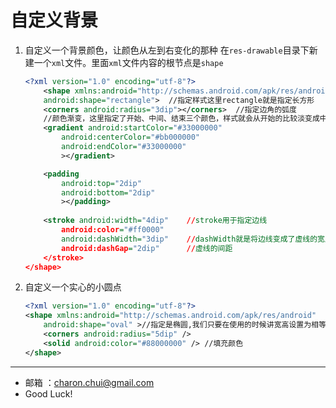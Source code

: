 自定义背景
===

1. 自定义一个背景颜色，让颜色从左到右变化的那种
    在`res-drawable`目录下新建一个`xml`文件。里面`xml`文件内容的根节点是`shape`
	```xml
    <?xml version="1.0" encoding="utf-8"?>
		<shape xmlns:android="http://schemas.android.com/apk/res/android" 
		android:shape="rectangle">  //指定样式这里rectangle就是指定长方形
		<corners android:radius="3dip"></corners>  //指定边角的弧度
		//颜色渐变，这里指定了开始、中间、结束三个颜色，样式就会从开始的比较淡变成中间的比较深，
		<gradient android:startColor="#33000000"
			android:centerColor="#bb000000"
			android:endColor="#33000000"
			></gradient>

		<padding                              
			android:top="2dip"
			android:bottom="2dip"
			></padding>
			
		<stroke android:width="4dip"    //stroke用于指定边线
			android:color="#ff0000"
			android:dashWidth="3dip"    //dashWidth就是将边线变成了虚线的宽度
			android:dashGap="2dip"      //虚线的间距
		</stroke>
	</shape>
	```
  
2. 自定义一个实心的小圆点
	```xml    
	<?xml version="1.0" encoding="utf-8"?>
	<shape xmlns:android="http://schemas.android.com/apk/res/android"
		android:shape="oval" >//指定是椭圆,我们只要在使用的时候讲宽高设置为相等就是园了
		<corners android:radius="5dip" />
		<solid android:color="#88000000" /> //填充颜色
	</shape>
	```
	
---

- 邮箱 ：charon.chui@gmail.com  
- Good Luck! 
